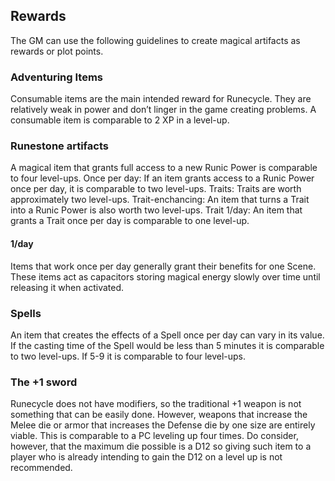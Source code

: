 ## Rewards

The GM can use the following guidelines to create magical artifacts as rewards or plot points.

### Adventuring Items

Consumable items are the main intended reward for Runecycle. They are relatively weak in power and don’t linger in the game creating problems. A consumable item is comparable to 2 XP in a level-up.

### Runestone artifacts

A magical item that grants full access to a new Runic Power is comparable to four level-ups.
Once per day: If an item grants access to a Runic Power once per day, it is comparable to two level-ups.
Traits: Traits are worth approximately two level-ups.
Trait-enchancing: An item that turns a Trait into a Runic Power is also worth two level-ups.
Trait 1/day: An item that grants a Trait once per day is comparable to one level-up.

#### 1/day
Items that work once per day generally grant their benefits for one Scene. These items act as capacitors storing magical energy slowly over time until releasing it when activated.

### Spells

An item that creates the effects of a Spell once per day can vary in its value. If the casting time of the Spell would be less than 5 minutes it is comparable to two level-ups. If 5-9 it is comparable to four level-ups.

### The +1 sword

Runecycle does not have modifiers, so the traditional +1 weapon is not something that can be easily done. However, weapons that increase the Melee die or armor that increases the Defense die by one size are entirely viable. This is comparable to a PC leveling up four times. Do consider, however, that the maximum die possible is a D12 so giving such item to a player who is already intending to gain the D12 on a level up is not recommended.